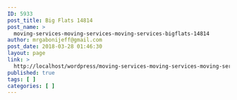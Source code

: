 ```yaml
---
ID: 5933
post_title: Big Flats 14814
post_name: >
  moving-services-moving-services-moving-services-bigflats-14814
author: mrgabonijeff@gmail.com
post_date: 2018-03-28 01:46:30
layout: page
link: >
  http://localhost/wordpress/moving-services-moving-services-moving-services-bigflats-14814/
published: true
tags: [ ]
categories: [ ]
---
```

